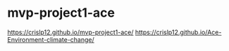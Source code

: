 # mvp-project1-ace
https://crislp12.github.io/mvp-project1-ace/
https://crislp12.github.io/Ace-Environment-climate-change/ 
